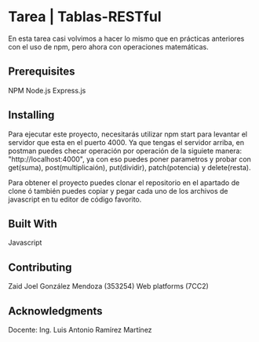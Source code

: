 # Tarea | Tablas-RESTful

En esta tarea casi volvimos a hacer lo mismo que en prácticas anteriores con el uso de npm, pero ahora con operaciones matemáticas.

## Prerequisites

NPM
Node.js
Express.js

## Installing

Para ejecutar este proyecto, necesitarás utilizar npm start para levantar el servidor que esta en el puerto 4000. 
Ya que tengas el servidor arriba, en postman puedes checar operación por operación de la siguiete manera: 
"http://localhost:4000", ya con eso puedes poner parametros y probar con get(suma), post(multiplicaión), 
put(dividir), patch(potencia) y delete(resta). 

Para obtener el proyecto puedes clonar el repositorio en el apartado de clone ó también puedes copiar y pegar cada
uno de los archivos de javascript en tu editor de código favorito.

## Built With

Javascript 

## Contributing

Zaid Joel González Mendoza (353254) Web platforms (7CC2)

## Acknowledgments

Docente: Ing. Luis Antonio Ramírez Martínez
